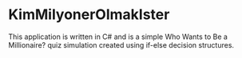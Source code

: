 # KimMilyonerOlmakIster
This application is written in C# and is a simple Who Wants to Be a Millionaire? quiz simulation created using if-else decision structures.
